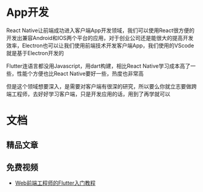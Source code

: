# App开发
<!-- ['❌','✅','🔥','⭐'] -->

React Native让前端成功进入客户端App开发领域，我们可以使用React很方便的开发出兼容Android和IOS两个平台的应用，对于创业公司还是能很大的提高开发效率，Electron也可以让我们使用前端技术开发客户端App，我们使用的VScode就是基于Electron开发的

Flutter连语言都没用Javascript，用dart构建，相比React Native学习成本高了一些，性能个方便也比React Native要好一些，热度也非常高

但是这个领域想要深入，是需要对客户端有很深的研究，所以要么你就立志要做跨端工程师，去好好学习客户端，只是开发应用的话，用到了再学就可以

<roadmap :data="[
    { title:'⭐App开发', x:400,y:160,
    left:[
      ['React Native'],
      ['❌Weex'],
    ],
    right:[
      ['Flutter'],
      ['Electron'],
    ],
  } 
]" />

<!-- ## 免费视频 -->
# 文档

## 精品文章
## 免费视频
* [Web前端工程师的Flutter入门教程](https://www.bilibili.com/video/BV1ev41187gs)
